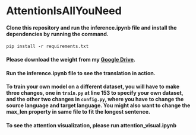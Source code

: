 # AttentionIsAllYouNeed

#### Clone this repository and run the inference.ipynb file and install the dependencies by running the command.

```
pip install -r requirements.txt
```

#### Please download the weight from my [Google Drive](https://drive.google.com/drive/folders/18lpTIzkoaGOEQsVci2sZI2-eRHIudNVd?usp=sharing).

#### Run the inference.ipynb file to see the translation in action.

#### To train your own model on a different dataset, you will have to make three changes, one in ```train.py``` at line 153 to specify your own dataset, and the other two changes in ```config.py```, where you have to change the source language and target language. You might also want to change the max_len property in same file to fit the longest sentence.

#### To see the attention visualization, please run attention_visual.ipynb
